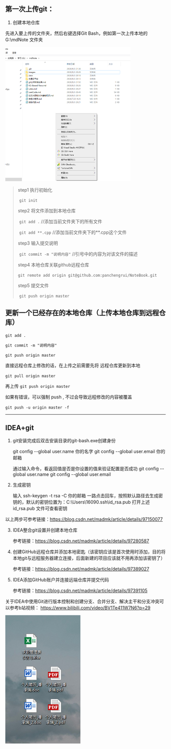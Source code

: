 ## 第一次上传git：

1. 创建本地仓库

先进入要上传的文件夹，然后右键选择Git Bash，例如第一次上传本地的 G:\mdNote 文件夹

<img src="images/git上传本地仓库/image-20200903215041329.png" alt="image-20200903215041329" style="zoom:50%;" />

> step1	执行初始化
>
> ​		`git init`
>
> step2	将文件添加到本地仓库
>
> ​		`git add .`				//添加当前文件夹下的所有文件
>
> ​		`git add **.cpp`		//添加当前文件夹下的**.cpp这个文件	
>
> step3	输入提交说明
>
> ​		`git commit -m "说明内容"`          //引号中的内容为对该文件的描述
>
> step4	本地仓库关联github远程仓库
>
> ​		`git remote add origin git@github.com:panchengrui/NoteBook.git`
>
> step5	提交文件
>
> ​		`git push origin master`



## 更新一个已经存在的本地仓库（上传本地仓库到远程仓库）

`git add .`

`git commit -m "说明内容"`

`git push origin master`



直接远程仓库上修改的话，在上传之前需要先将 远程仓库更新到本地

`git pull origin master `

再上传	`git push origin master`

如果有错误，可以强制 push , 不过会导致远程修改的内容被覆盖

 `git push -u origin master -f `

---





## IDEA+git

1. git安装完成后双击安装目录的git-bash.exe创建身份

	git config --global user.name 你的名字
	git config --global user.email 你的邮箱
	
	通过输入命令，看返回值是否是你设置的值来验证配置是否成功
	git config --global user.name
	git config --global user.email


2. 生成密钥
	
	输入 ssh-keygen -t rsa -C 你的邮箱
	一路点击回车，按照默认路径去生成密钥的，默认的密钥位置为：C:\Users\16090\.ssh\id_rsa.pub
	打开上述 id_rsa.pub 文件可查看密钥

以上两步可参考链接：https://blog.csdn.net/madmk/article/details/97150077



3. IDEA整合git设置并创建本地仓库

	参考链接：https://blog.csdn.net/madmk/article/details/97280587

	
	
4. 创建GitHub远程仓库并添加本地密匙（该密钥应该是首次使用时添加，目的将本地git与远程服务器建立连接，后面新建的项目应该就不用再添加该密钥了）

	参考链接：https://blog.csdn.net/madmk/article/details/97389027
	
	

5. IDEA添加GitHub账户并连接远端仓库并提交代码

	参考链接：https://blog.csdn.net/madmk/article/details/97391105
	
	
	

关于IDEA中使用Git进行版本控制和创建分支、合并分支、解决主干和分支冲突可以参考b站视频：
https://www.bilibili.com/video/BV1Te411W7N6?p=29





![image-20200904090931806](images/git使用/image-20200904090931806.png)